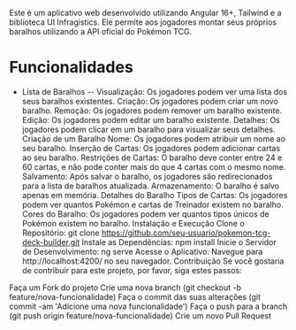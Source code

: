 Este é um aplicativo web desenvolvido utilizando Angular 16+, Tailwind e a biblioteca UI Infragistics. Ele permite aos jogadores montar seus próprios baralhos utilizando a API oficial do Pokémon TCG.


# Funcionalidades
- Lista de Baralhos
-- Visualização: Os jogadores podem ver uma lista dos seus baralhos existentes.
Criação: Os jogadores podem criar um novo baralho.
Remoção: Os jogadores podem remover um baralho existente.
Edição: Os jogadores podem editar um baralho existente.
Detalhes: Os jogadores podem clicar em um baralho para visualizar seus detalhes.
Criação de um Baralho
Nome: Os jogadores podem atribuir um nome ao seu baralho.
Inserção de Cartas: Os jogadores podem adicionar cartas ao seu baralho.
Restrições de Cartas: O baralho deve conter entre 24 e 60 cartas, e não pode conter mais do que 4 cartas com o mesmo nome.
Salvamento: Após salvar o baralho, os jogadores são redirecionados para a lista de baralhos atualizada.
Armazenamento: O baralho é salvo apenas em memória.
Detalhes do Baralho
Tipos de Cartas: Os jogadores podem ver quantos Pokémon e cartas de Treinador existem no baralho.
Cores do Baralho: Os jogadores podem ver quantos tipos únicos de Pokémon existem no baralho.
Instalação e Execução
Clone o Repositório: git clone https://github.com/seu-usuario/pokemon-tcg-deck-builder.git
Instale as Dependências: npm install
Inicie o Servidor de Desenvolvimento: ng serve
Acesse o Aplicativo: Navegue para http://localhost:4200/ no seu navegador.
Contribuição
Se você gostaria de contribuir para este projeto, por favor, siga estes passos:

Faça um Fork do projeto
Crie uma nova branch (git checkout -b feature/nova-funcionalidade)
Faça o commit das suas alterações (git commit -am 'Adicione uma nova funcionalidade')
Faça o push para a branch (git push origin feature/nova-funcionalidade)
Crie um novo Pull Request
